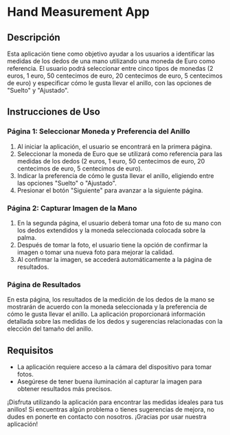 # Hand Measurement App

## Descripción

Esta aplicación tiene como objetivo ayudar a los usuarios a identificar las medidas de los dedos de una mano utilizando una moneda de Euro como referencia. El usuario podrá seleccionar entre cinco tipos de monedas (2 euros, 1 euro, 50 centecimos de euro, 20 centecimos de euro, 5 centecimos de euro) y especificar cómo le gusta llevar el anillo, con las opciones de "Suelto" y "Ajustado".

## Instrucciones de Uso

### Página 1: Seleccionar Moneda y Preferencia del Anillo

1. Al iniciar la aplicación, el usuario se encontrará en la primera página.
2. Seleccionar la moneda de Euro que se utilizará como referencia para las medidas de los dedos (2 euros, 1 euro, 50 centecimos de euro, 20 centecimos de euro, 5 centecimos de euro).
3. Indicar la preferencia de cómo le gusta llevar el anillo, eligiendo entre las opciones "Suelto" o "Ajustado".
4. Presionar el botón "Siguiente" para avanzar a la siguiente página.

### Página 2: Capturar Imagen de la Mano

1. En la segunda página, el usuario deberá tomar una foto de su mano con los dedos extendidos y la moneda seleccionada colocada sobre la palma.
2. Después de tomar la foto, el usuario tiene la opción de confirmar la imagen o tomar una nueva foto para mejorar la calidad.
3. Al confirmar la imagen, se accederá automáticamente a la página de resultados.

### Página de Resultados

En esta página, los resultados de la medición de los dedos de la mano se mostrarán de acuerdo con la moneda seleccionada y la preferencia de cómo le gusta llevar el anillo. La aplicación proporcionará información detallada sobre las medidas de los dedos y sugerencias relacionadas con la elección del tamaño del anillo.

## Requisitos

- La aplicación requiere acceso a la cámara del dispositivo para tomar fotos.
- Asegúrese de tener buena iluminación al capturar la imagen para obtener resultados más precisos.

¡Disfruta utilizando la aplicación para encontrar las medidas ideales para tus anillos! Si encuentras algún problema o tienes sugerencias de mejora, no dudes en ponerte en contacto con nosotros. ¡Gracias por usar nuestra aplicación!
